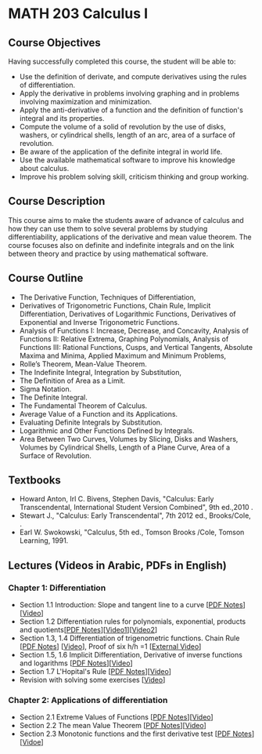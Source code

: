 # MATH 203 Calculus I 
## Course Objectives
Having successfully completed this course, the student will be able to:
* Use the definition of derivate, and compute derivatives using the rules of differentiation.
* Apply the derivative in problems involving graphing and in problems involving maximization and minimization.
* Apply the anti-derivative of a function and the definition of function's integral and its properties.
* Compute the volume of a solid of revolution by the use of disks, washers, or cylindrical shells, length of an arc, area of a surface of revolution.
* Be aware of the application of the definite integral in world life.
* Use the available mathematical software to improve his knowledge about calculus.
* Improve his problem solving skill, criticism thinking and group working.
## Course Description
This course aims to make the students aware of advance of calculus and how they can use them to solve several problems by studying differentiability, applications of the derivative and mean value theorem. The course focuses also on definite and indefinite integrals and on the link between theory and practice by using mathematical software.
## Course Outline
* The Derivative Function, Techniques of Differentiation,
* Derivatives of Trigonometric Functions, Chain Rule, Implicit Differentiation, Derivatives of Logarithmic Functions, Derivatives of Exponential and Inverse Trigonometric Functions.
* Analysis of Functions I: Increase, Decrease, and Concavity, Analysis of Functions II: Relative Extrema, Graphing Polynomials, Analysis of Functions III: Rational Functions, Cusps, and Vertical Tangents, Absolute Maxima and Minima, Applied Maximum and Minimum Problems,
* Rolle’s Theorem, Mean-Value Theorem.
* The Indefinite Integral, Integration by Substitution,
* The Definition of Area as a Limit.
* Sigma Notation.
* The Definite Integral.
* The Fundamental Theorem of Calculus.
* Average Value of a Function and its Applications.
* Evaluating Definite Integrals by Substitution.
* Logarithmic and Other Functions Defined by Integrals.
* Area Between Two Curves, Volumes by Slicing, Disks and Washers, Volumes by Cylindrical Shells, Length of a Plane Curve, Area of a Surface of Revolution.
## Textbooks
* Howard Anton, Irl C. Bivens, Stephen Davis, "Calculus: Early Transcendental, International Student Version Combined", 9th ed.,2010 .
* Stewart J., "Calculus: Early Transcendental", 7th 2012 ed., Brooks/Cole, .
* Earl W. Swokowski, "Calculus, 5th ed., Tomson Brooks /Cole, Tomson Learning, 1991.
## Lectures (Videos in Arabic, PDFs in English)
### Chapter 1: Differentiation 
* Section 1.1 Introduction: Slope and tangent line to a curve [[PDF Notes](./PDF_Slides/Diff_section1.1.pdf)][[Video](https://youtu.be/rANmnZWhXsw)]
* Section 1.2 Differentiation rules for polynomials, exponential, products and quotients[[PDF Notes](./PDF_Slides/Diff_section1.2.pdf)][[Video1](https://youtu.be/GbLFWLAoFOE)][[Video2](https://youtu.be/2o7wsLAnLiA)]
* Section 1.3, 1.4 Differentiation of trigenometric functions. Chain Rule [[PDF Notes](./PDF_Slides/chapt1-sections_trigenometric_chain_rule.pdf)] [[Video](https://youtu.be/gsl2dN8Wio4)], Proof of six h/h =1 [[External Video](https://www.youtube.com/watch?v=Os4dYkL5IuM)]
* Section 1.5, 1.6 Implicit Differentiation, Derivative of inverse functions and logarithms [[PDF Notes](./PDF_Slides/sections%201.5-1.6%2001_Chapter1_cal_I_2019.pdf)][[Video](https://youtu.be/q6vQwrmQ688)]
* Section 1.7 L'Hopital's Rule [[PDF Notes](./PDF_Slides/chapt1.6_L'Hopital's%20Rule_Chapter1_cal_I_2019.pdf)][[Video](https://youtu.be/vyUKmWf_Mu0)]
* Revision with solving some exercises [[Video](https://youtu.be/G2xMsRIN20E)]

### Chapter 2: Applications of differentiation
* Section 2.1 Extreme Values of Functions [[PDF Notes](./PDF_Slides/Section%202.1_02_Chapter2_cal_I_2019.pdf)][[Video](https://youtu.be/0T0Lg0iPo8k)]
* Section 2.2 The mean Value Theorem [[PDF Notes](./PDF_Slides/section%202.2%20Meanvalue_Chapter2_cal_I_2019.pdf)][[Video](https://youtu.be/YKGPys3xSUw)]
* Section 2.3 Monotonic functions and the first derivative test [[PDF Notes](./PDF_Slides/chapt2section2.3_Chapter2_cal_I_2019.pdf)][[Vidoe](https://youtu.be/12itTReYJnM)]

